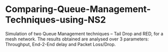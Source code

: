 # Comparing-Queue-Management-Techniques-using-NS2
Simulation of two Queue Management techniques – Tail Drop and RED, for a mesh network. The results obtained are analysed over 3 parameters: Throughput, End-2-End delay and Packet Loss/Drop.
